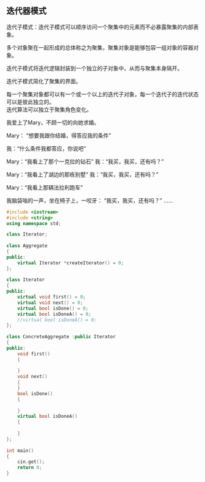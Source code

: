 ## 迭代器模式

迭代子模式：迭代子模式可以顺序访问一个聚集中的元素而不必暴露聚集的内部表象。  

多个对象聚在一起形成的总体称之为聚集，聚集对象是能够包容一组对象的容器对象。  

迭代子模式将迭代逻辑封装到一个独立的子对象中，从而与聚集本身隔开。  

迭代子模式简化了聚集的界面。  

每一个聚集对象都可以有一个或一个以上的迭代子对象，每一个迭代子的迭代状态可以是彼此独立的。  
迭代算法可以独立于聚集角色变化。  

我爱上了Mary，不顾一切的向她求婚。

Mary：  “想要我跟你结婚，得答应我的条件” 

我：“什么条件我都答应，你说吧”  

Mary：“我看上了那个一克拉的钻石” 我：“我买，我买，还有吗？”  

Mary：“我看上了湖边的那栋别墅” 我：“我买，我买，还有吗？”  

Mary：“我看上那辆法拉利跑车” 

我脑袋嗡的一声，坐在椅子上，一咬牙：  “我买，我买，还有吗？” ……  

```C++
#include <iostream>  
#include <string>  
using namespace std;  

class Iterator;  
  
class Aggregate  
{  
public:  
    virtual Iterator *createIterator() = 0;  
};  
  
class Iterator  
{  
public:  
    virtual void first() = 0;  
    virtual void next() = 0;  
    virtual bool isDone() = 0;  
    virtual bool isDoneA() = 0;  
    //virtual bool isDoneA() = 0;  
};  
  
class ConcreteAggregate :public Iterator  
{  
public:  
    void first()  
    {  
      
    }  
    void next()  
    {  
    }  
    bool isDone()  
    {  
      
    }     
    virtual bool isDoneA()  
    {  
  
    }  
};  
  
int main()  
{  
    cin.get();  
    return 0;  
}
```